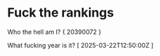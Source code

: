 # Fuck the rankings

Who the hell am I?
{ 20390072 }

What fucking year is it?
[ 2025-03-22T12:50:00Z ]
